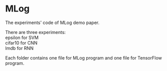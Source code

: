 # MLog
The experiments' code of MLog demo paper.

There are three experiments:<br>
epsilon for SVM <br>
cifar10 for CNN <br>
lmdb for RNN <br>

Each folder contains one file for MLog program and one file for TensorFlow program.
